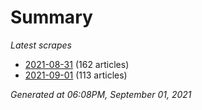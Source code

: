 # Summary
*Latest scrapes*
* [2021-08-31](https://github.com/nuuuwan/news_lk/blob/data/news_lk.2021-08-31.json) (162 articles)
* [2021-09-01](https://github.com/nuuuwan/news_lk/blob/data/news_lk.2021-09-01.json) (113 articles)

*Generated at 06:08PM, September 01, 2021*